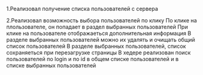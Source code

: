 1.Реализовал получение списка пользователей с сервера

2.Реализовал возможность выбора пользователей по клику
По клике на плользователе, он попадает в раздел выбранных пользователей
При клике на пользователе отображаеться дополнительная информация
В разделе выбранных пользователей можно их удалять и очищать общий список пользователей
В разделе выбранных пользователей, список сохраняеться при перезагрузке страницы
В хедере реализован поиск пользователей по login и по id в общем списке пользователей и в списке выбранных пользователей

